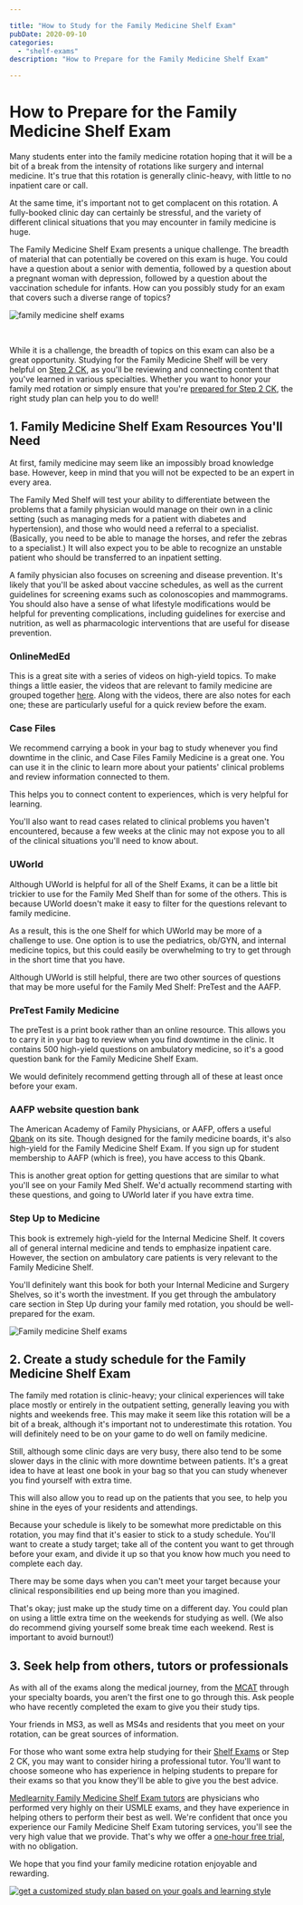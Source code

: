 ```yaml
---

title: "How to Study for the Family Medicine Shelf Exam"
pubDate: 2020-09-10
categories: 
  - "shelf-exams"
description: "How to Prepare for the Family Medicine Shelf Exam"

---
```



# How to Prepare for the Family Medicine Shelf Exam

Many students enter into the family medicine rotation hoping that it will be a bit of a break from the intensity of rotations like surgery and internal medicine. It's true that this rotation is generally clinic-heavy, with little to no inpatient care or call.

At the same time, it's important not to get complacent on this rotation. A fully-booked clinic day can certainly be stressful, and the variety of different clinical situations that you may encounter in family medicine is huge.

The Family Medicine Shelf Exam presents a unique challenge. The breadth of material that can potentially be covered on this exam is huge. You could have a question about a senior with dementia, followed by a question about a pregnant woman with depression, followed by a question about the vaccination schedule for infants. How can you possibly study for an exam that covers such a diverse range of topics?

![family medicine shelf exams](https://www.medlearnity.com//images/wp/2020/09/shutterstock_1695205249-1.jpg)

 

While it is a challenge, the breadth of topics on this exam can also be a great opportunity. Studying for the Family Medicine Shelf will be very helpful on [Step 2 CK](https://www.medlearnity.com/step-2ck-usmle/), as you'll be reviewing and connecting content that you've learned in various specialties. Whether you want to honor your family med rotation or simply ensure that you're [prepared for Step 2 CK](https://www.medlearnity.com/how-to-score-280-on-usmle-step-2-ck/), the right study plan can help you to do well!

## 1\. Family Medicine Shelf Exam Resources You'll Need

At first, family medicine may seem like an impossibly broad knowledge base. However, keep in mind that you will not be expected to be an expert in every area.

The Family Med Shelf will test your ability to differentiate between the problems that a family physician would manage on their own in a clinic setting (such as managing meds for a patient with diabetes and hypertension), and those who would need a referral to a specialist. (Basically, you need to be able to manage the horses, and refer the zebras to a specialist.) It will also expect you to be able to recognize an unstable patient who should be transferred to an inpatient setting.

A family physician also focuses on screening and disease prevention. It's likely that you'll be asked about vaccine schedules, as well as the current guidelines for screening exams such as colonoscopies and mammograms. You should also have a sense of what lifestyle modifications would be helpful for preventing complications, including guidelines for exercise and nutrition, as well as pharmacologic interventions that are useful for disease prevention.

### OnlineMedEd

This is a great site with a series of videos on high-yield topics. To make things a little easier, the videos that are relevant to family medicine are grouped together [here](https://onlinemeded.org/family-medicine-shelf/). Along with the videos, there are also notes for each one; these are particularly useful for a quick review before the exam.

### Case Files

We recommend carrying a book in your bag to study whenever you find downtime in the clinic, and Case Files Family Medicine is a great one. You can use it in the clinic to learn more about your patients' clinical problems and review information connected to them.

This helps you to connect content to experiences, which is very helpful for learning.

You'll also want to read cases related to clinical problems you haven't encountered, because a few weeks at the clinic may not expose you to all of the clinical situations you'll need to know about.

### UWorld

Although UWorld is helpful for all of the Shelf Exams, it can be a little bit trickier to use for the Family Med Shelf than for some of the others. This is because UWorld doesn't make it easy to filter for the questions relevant to family medicine.

As a result, this is the one Shelf for which UWorld may be more of a challenge to use. One option is to use the pediatrics, ob/GYN, and internal medicine topics, but this could easily be overwhelming to try to get through in the short time that you have.

Although UWorld is still helpful, there are two other sources of questions that may be more useful for the Family Med Shelf: PreTest and the AAFP.

### PreTest Family Medicine

The preTest is a print book rather than an online resource. This allows you to carry it in your bag to review when you find downtime in the clinic. It contains 500 high-yield questions on ambulatory medicine, so it's a good question bank for the Family Medicine Shelf Exam.

We would definitely recommend getting through all of these at least once before your exam.

### AAFP website question bank

The American Academy of Family Physicians, or AAFP, offers a useful [Qbank](https://www.aafp.org/cme/topic/board-review.html) on its site. Though designed for the family medicine boards, it's also high-yield for the Family Medicine Shelf Exam. If you sign up for student membership to AAFP (which is free), you have access to this Qbank.

This is another great option for getting questions that are similar to what you'll see on your Family Med Shelf. We'd actually recommend starting with these questions, and going to UWorld later if you have extra time.

### Step Up to Medicine

This book is extremely high-yield for the Internal Medicine Shelf. It covers all of general internal medicine and tends to emphasize inpatient care. However, the section on ambulatory care patients is very relevant to the Family Medicine Shelf.

You'll definitely want this book for both your Internal Medicine and Surgery Shelves, so it's worth the investment. If you get through the ambulatory care section in Step Up during your family med rotation, you should be well-prepared for the exam.

![Family medicine Shelf exams](https://www.medlearnity.com//images/wp/2020/09/shutterstock_1759555454-1024x640.jpg)

## 2\. Create a study schedule for the Family Medicine Shelf Exam

The family med rotation is clinic-heavy; your clinical experiences will take place mostly or entirely in the outpatient setting, generally leaving you with nights and weekends free. This may make it seem like this rotation will be a bit of a break, although it's important not to underestimate this rotation. You will definitely need to be on your game to do well on family medicine.

Still, although some clinic days are very busy, there also tend to be some slower days in the clinic with more downtime between patients. It's a great idea to have at least one book in your bag so that you can study whenever you find yourself with extra time.

This will also allow you to read up on the patients that you see, to help you shine in the eyes of your residents and attendings.

Because your schedule is likely to be somewhat more predictable on this rotation, you may find that it's easier to stick to a study schedule. You'll want to create a study target; take all of the content you want to get through before your exam, and divide it up so that you know how much you need to complete each day.

There may be some days when you can't meet your target because your clinical responsibilities end up being more than you imagined.

That's okay; just make up the study time on a different day. You could plan on using a little extra time on the weekends for studying as well. (We also do recommend giving yourself some break time each weekend. Rest is important to avoid burnout!)

## 3\. Seek help from others, tutors or professionals

As with all of the exams along the medical journey, from the [MCAT](https://www.medlearnity.com/mcat/) through your specialty boards, you aren't the first one to go through this. Ask people who have recently completed the exam to give you their study tips.

Your friends in MS3, as well as MS4s and residents that you meet on your rotation, can be great sources of information.

For those who want some extra help studying for their [Shelf Exams](https://www.medlearnity.com/nbme-shelf-exams/) or Step 2 CK, you may want to consider hiring a professional tutor. You'll want to choose someone who has experience in helping students to prepare for their exams so that you know they'll be able to give you the best advice.

[Medlearnity Family Medicine Shelf Exam tutors](https://www.medlearnity.com/our-tutors/) are physicians who performed very highly on their USMLE exams, and they have experience in helping others to perform their best as well. We're confident that once you experience our Family Medicine Shelf Exam tutoring services, you'll see the very high value that we provide. That's why we offer a [one-hour free trial](https://www.medlearnity.com/start-here/), with no obligation.

We hope that you find your family medicine rotation enjoyable and rewarding.

[![get a customized study plan based on your goals and learning style](https://www.medlearnity.com//images/wp/2022/06/02-get-customized.png)](https://www.medlearnity.com/start-here/)

